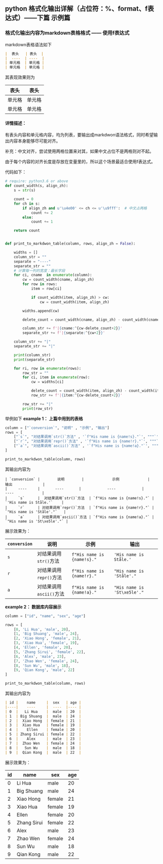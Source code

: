 ## python 格式化输出详解（占位符：%、format、f表达式）——下篇 示例篇

### 格式化输出内容为markdown表格格式 —— 使用f表达式
markdown表格语法如下
```markdown
|  表头   | 表头  |
|  ----  | ----  |
| 单元格  | 单元格 |
| 单元格  | 单元格 |
```
其表现效果则为

|  表头   | 表头  |
|  ----  | ----  |
| 单元格  | 单元格 |
| 单元格  | 单元格 |


#### 详情描述：
有表头内容和单元格内容，均为列表，要输出成markdwon语法格式，同时希望输出内容本身能够尽可能对齐。


补充：中文对齐，尝试使用两格位置来对其，如果中文占位不是两格则对不起。

由于每个内容的对齐长度是存放在变量里的，所以这个场景最适合使用f表达式。

代码如下：
```python
# require: python3.6 or above
def count_width(s, align_zh):
    s = str(s)

    count = 0
    for ch in s:
        if align_zh and u'\u4e00' <= ch <= u'\u9fff':  # 中文占两格
            count += 2
        else:
            count += 1

    return count


def print_to_markdwon_table(column, rows, align_zh = False):

    widths = []
    column_str = ""
    separate = "----"
    separate_str = ""
    # 计算每一列的宽度：最长字段
    for ci, cname  in enumerate(column):
        cw = count_width(cname, align_zh)
        for row in rows:
            item = row[ci]

            if count_width(item, align_zh) > cw:
                cw = count_width(item, align_zh)

        widths.append(cw)

        delete_count = count_width(cname, align_zh) - count_width(cname, False)

        column_str += f'|{cname:^{cw-delete_count+2}}'
        separate_str += f'|{separate:^{cw+2}}'

    column_str += "|"
    separate_str += "|"

    print(column_str)
    print(separate_str)

    for ri, row in enumerate(rows):
        row_str = ""
        for ci, item in enumerate(row):
            cw = widths[ci]

            delete_count = count_width(item, align_zh) - count_width(item, False)
            row_str += f'|{item:^{cw-delete_count+2}}'

        row_str += "|"
        print(row_str)
```
举例如下
**example 1： 上篇中用到的表格**
```python
column = ["`conversion`", "说明" , "示例", "输出"]
rows = [
    ["`s`", "对结果调用`str()`方法" , '`f"His name is {name!s}."`', """`'His name is Ståle.'`"""],
    ["`r`", "对结果调用`repr()`方法" , '`f"His name is {name!r}."`', """`"His name is 'Ståle'."`"""],
    ["`a`", "对结果调用`ascii()`方法" , '`f"His name is {name!a}."`', """`"His name is 'St\\xe5le'."`"""],
]

print_to_markdwon_table(column, rows)
```
其输出内容为
```markdwon
| `conversion` |        说明        |             示例             |             输出              |
|     ----     |       ----       |            ----            |            ----             |
|     `s`      |  对结果调用`str()`方法  | `f"His name is {name!s}."` |   `'His name is Ståle.'`    |
|     `r`      | 对结果调用`repr()`方法  | `f"His name is {name!r}."` |  `"His name is 'Ståle'."`   |
|     `a`      | 对结果调用`ascii()`方法 | `f"His name is {name!a}."` | `"His name is 'St\xe5le'."` |
```

展示效果为：

| `conversion` |        说明        |             示例             |             输出              |
|     ----     |       ----       |            ----            |            ----             |
|     `s`      |  对结果调用`str()`方法  | `f"His name is {name!s}."` |   `'His name is Ståle.'`    |
|     `r`      | 对结果调用`repr()`方法  | `f"His name is {name!r}."` |  `"His name is 'Ståle'."`   |
|     `a`      | 对结果调用`ascii()`方法 | `f"His name is {name!a}."` | `"His name is 'St\xe5le'."` |


**example 2： 数据库内容展示**

```python
column = ["id", "name", "sex", "age"]

rows = [
    [0, 'Li Hua', 'male', 20],
    [1, 'Big Shuang', 'male', 24],
    [2, 'Xiao Hong', 'female', 21],
    [3, 'Xiao Hua', 'female', 19],
    [4, 'Ellen', 'female', 20],
    [5, 'Zhang Sirui', 'female', 22],
    [6, 'Alex', 'male', 23],
    [7, 'Zhao Wen', 'female', 24],
    [8, 'Sun Wu', 'male', 18],
    [9, 'Qian Kong', 'male', 22]
]

print_to_markdwon_table(column, rows)
```
其输出内容为
```markdown
| id |    name     |  sex   | age |
|----|    ----     |  ----  |---- |
| 0  |   Li Hua    |  male  | 20  |
| 1  | Big Shuang  |  male  | 24  |
| 2  |  Xiao Hong  | female | 21  |
| 3  |  Xiao Hua   | female | 19  |
| 4  |    Ellen    | female | 20  |
| 5  | Zhang Sirui | female | 22  |
| 6  |    Alex     |  male  | 23  |
| 7  |  Zhao Wen   | female | 24  |
| 8  |   Sun Wu    |  male  | 18  |
| 9  |  Qian Kong  |  male  | 22  |
```
展示效果为：

| id |    name     |  sex   | age |
|----|    ----     |  ----  |---- |
| 0  |   Li Hua    |  male  | 20  |
| 1  | Big Shuang  |  male  | 24  |
| 2  |  Xiao Hong  | female | 21  |
| 3  |  Xiao Hua   | female | 19  |
| 4  |    Ellen    | female | 20  |
| 5  | Zhang Sirui | female | 22  |
| 6  |    Alex     |  male  | 23  |
| 7  |  Zhao Wen   | female | 24  |
| 8  |   Sun Wu    |  male  | 18  |
| 9  |  Qian Kong  |  male  | 22  |